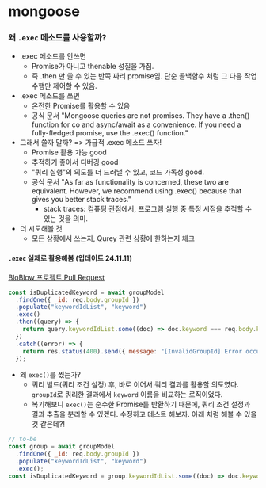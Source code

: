 # mongoose

### 왜 `.exec` 메소드를 사용할까?

- .exec 메소드를 안쓰면
  - Promise가 아니고 thenable 성질을 가짐.
  - 즉 .then 만 쓸 수 있는 반쪽 짜리 promise임. 단순 콜백함수 처럼 그 다음 작업 수행만 제어할 수 있음.
- .exec 메소드를 쓰면
  - 온전한 Promise를 활용할 수 있음
  - 공식 문서 "Mongoose queries are not promises. They have a .then() function for co and async/await as a convenience. If you need a fully-fledged promise, use the .exec() function."
- 그래서 쓸까 말까? => 가급적 .exec 메소드 쓰자!
  - Promise 활용 가능 good
  - 추적하기 좋아서 디버깅 good
  - "쿼리 실행"의 의도를 더 드러낼 수 있고, 코드 가독성 good.
  - 공식 문서 "As far as functionality is concerned, these two are equivalent. However, we recommend using .exec() because that gives you better stack traces."
    - stack traces: 컴퓨팅 관점에서, 프로그램 실행 중 특정 시점을 추적할 수 있는 것을 의미.
- 더 시도해볼 것
  - 모든 상황에서 쓰는지, Qurey 관련 상황에 한하는지 체크

#### `.exec` 실제로 활용해봄 (업데이트 24.11.11)

[BloBlow 프로젝트 Pull Request](https://github.com/Team-Bloblow/Bloblow-Server/pull/15#discussion_r1835308132)

```js
const isDuplicatedKeyword = await groupModel
  .findOne({ _id: req.body.groupId })
  .populate("keywordIdList", "keyword")
  .exec()
  .then((query) => {
    return query.keywordIdList.some((doc) => doc.keyword === req.body.keyword);
  })
  .catch((error) => {
    return res.status(400).send({ message: "[InvalidGroupId] Error occured" });
  });
```

- 왜 `exec()`를 썼는가?
  - 쿼리 빌드(쿼리 조건 설정) 후, 바로 이어서 쿼리 결과를 활용할 의도였다. `groupId`로 쿼리한 결과에서 `keyword` 이름을 비교하는 로직이었다.
  - 복기해보니 `exec()`는 순수한 Promise를 반환하기 때문에, 쿼리 조건 설정과 결과 추출을 분리할 수 있겠다. 수정하고 테스트 해보자. 아래 처럼 해볼 수 있을 것 같은데?!

```js
// to-be
const group = await groupModel
  .findOne({ _id: req.body.groupId })
  .populate("keywordIdList", "keyword")
  .exec();
const isDuplicatedKeyword = group.keywordIdList.some((doc) => doc.keyword === req.body.keyword);
```
